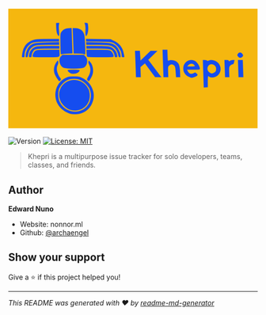 ![khepri beetle](./public/khepri_logo.svg)

![Version](https://img.shields.io/badge/version-0.1.0-blue.svg?cacheSeconds=2592000)
[![License: MIT](https://img.shields.io/badge/License-MIT-yellow.svg)](#)

> Khepri is a multipurpose issue tracker for solo developers, teams, classes, and friends.

## Author

**Edward Nuno**

- Website: nonnor.ml
- Github: [@archaengel](https://github.com/archaengel)

## Show your support

Give a ⭐️ if this project helped you!

---

_This README was generated with ❤️ by [readme-md-generator](https://github.com/kefranabg/readme-md-generator)_
